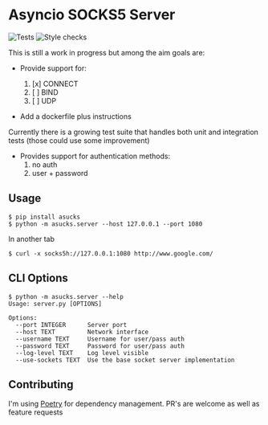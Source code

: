 # Asyncio SOCKS5 Server


![Tests](https://github.com/gabriel-tincu/asucks/workflows/Test%20Suite/badge.svg)
![Style checks](https://github.com/gabriel-tincu/asucks/workflows/Lint/badge.svg)

This is still a work in progress but among the aim goals are:

- Provide support for:
   1) [x] CONNECT
   2) [ ] BIND
   3) [ ] UDP

- Add a dockerfile plus instructions

Currently there is a growing test suite that handles both unit and integration tests (those could use some improvement)

- Provides support for authentication methods:
   1) no auth
   2) user + password

## Usage

```shell script
$ pip install asucks
$ python -m asucks.server --host 127.0.0.1 --port 1080
```

In another tab
```shell script
$ curl -x socks5h://127.0.0.1:1080 http://www.google.com/
```

## CLI Options

```shell script
$ python -m asucks.server --help
Usage: server.py [OPTIONS]

Options:
  --port INTEGER      Server port
  --host TEXT         Network interface
  --username TEXT     Username for user/pass auth
  --password TEXT     Password for user/pass auth
  --log-level TEXT    Log level visible
  --use-sockets TEXT  Use the base socket server implementation
```

## Contributing

I'm using [Poetry](https://python-poetry.org) for dependency management. PR's are welcome
as well as feature requests
